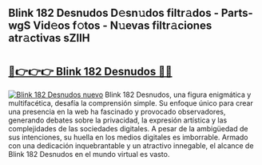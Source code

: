 ## Blink 182 Desnudos D𝚎sn𝚞dos filtr𝚊dos - Parts-wgS Vid𝚎os f𝚘tos - N𝚞evas filtr𝚊ciones atr𝚊ctivas sZlIH

# <h2><a href="http://mbcvk9g.tromn.icu/?c=Blink+182+Desnudos">🔗👉👉👉 Blink 182 Desnudos 🔗🔗</a></h2>

[![Blink 182 Desnudos nuevo](https://i.imgur.com/pEAQMta.gif)](http://mbcvk9g.tromn.icu/?c=Blink+182+Desnudos)
Blink 182 Desnudos, una figura enigmática y multifacética, desafía la comprensión simple. Su enfoque único para crear una presencia en la web ha fascinado y provocado observadores, generando debates sobre la privacidad, la expresión artística y las complejidades de las sociedades digitales. A pesar de la ambigüedad de sus intenciones, su huella en los medios digitales es imborrable. Armado con una dedicación inquebrantable y un atractivo innegable, el alcance de Blink 182 Desnudos en el mundo virtual es vasto.
